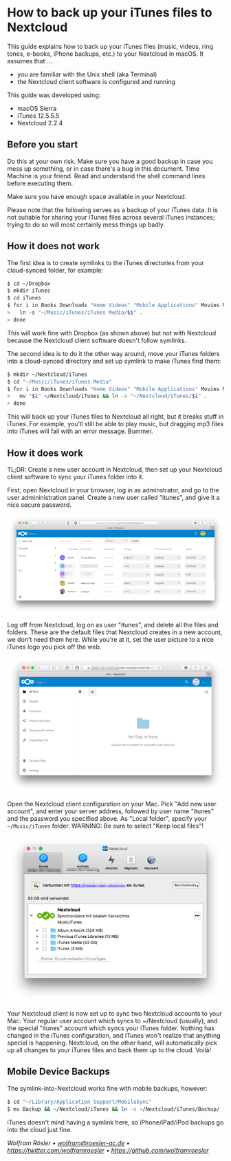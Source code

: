 # How to back up your iTunes files to Nextcloud

This guide explains how to back up your iTunes files (music, videos, ring tones, e-books, iPhone backups, etc.) to your Nextcloud in macOS. It assumes that ...

* you are familiar with the Unix shell (aka Terminal)
* the Nextcloud client software is configured and running

This guide was developed using:

* macOS Sierra
* iTunes 12.5.5.5
* Nextcloud 2.2.4

## Before you start

Do this at your own risk. Make sure you have a good backup in case you mess up something, or in case there's a bug in this document. Time Machine is your friend. Read and understand the shell command lines before executing them.

Make sure you have enough space available in your Nextcloud.

Please note that the following serves as a backup of your iTunes data. It is not suitable for sharing your iTunes files across several iTunes instances; trying to do so will most certainly mess things up badly.

## How it does not work

The first idea is to create symlinks to the iTunes directories from your cloud-synced folder, for example:

```sh
$ cd ~/Dropbox
$ mkdir iTunes
$ cd iTunes
$ for i in Books Downloads "Home Videos" "Mobile Applications" Movies Music Tones "Voice Memos"; do
>   ln -s "~/Music/iTunes/iTunes Media/$i" .
> done
```

This will work fine with Dropbox (as shown above) but not with Nextcloud because the Nextcloud client software doesn't follow symlinks.

The second idea is to do it the other way around, move your iTunes folders into a cloud-synced directory and set up symlink to make iTunes find them:

```sh
$ mkdir ~/Nextcloud/iTunes
$ cd "~/Music/iTunes/iTunes Media"
$ for i in Books Downloads "Home Videos" "Mobile Applications" Movies Music Tones "Voice Memos"; do
>   mv "$i" ~/Nextcloud/iTunes && ln -s "~/Nextcloud/iTunes/$i" .
> done
```

This will back up your iTunes files to Nextcloud all right, but it breaks stuff in iTunes. For example, you'll still be able to play music, but dragging mp3 files into iTunes will fail with an error message. Bummer.

## How it does work

TL;DR: Create a new user account in Nextcloud, then set up your Nextcloud client software to sync your iTunes folder into it.

First, open Nextcloud in your browser, log in as adminstrator, and go to the user admininistration panel. Create a new user called "itunes", and give it a nice secure password.

![browser screenshot](img01.png)

Log off from Nextcloud, log on as user "itunes", and delete all the files and folders. These are the default files that Nextcloud creates in a new account, we don't need them here. While you're at it, set the user picture to a nice iTunes logo you pick off the web.

![browser screenshot](img02.png)

Open the Nextcloud client configuration on your Mac. Pick "Add new user account", and enter your server address, followed by user name "itunes" and the password you specified above. As "Local folder", specify your `~/Music/iTunes` folder. WARNING: Be sure to select "Keep local files"!

![browser screenshot](img03.png)

Your Nextcloud client is now set up to sync two Nextcloud accounts to your Mac: Your regular user account which syncs to ~/Nextcloud (usually), and the special "itunes" account which syncs your iTunes folder. Nothing has changed in the iTunes configuration, and iTunes won't realize that anything special is happening. Nextcloud, on the other hand, will automatically pick up all changes to your iTunes files and back them up to the cloud. Voilà!

## Mobile Device Backups

The symlink-into-Nextcloud works fine with mobile backups, however:

```sh
$ cd "~/Library/Application Support/MobileSync"
$ mv Backup && ~/Nextcloud/iTunes && ln -s ~/Nextcloud/iTunes/Backup/ .
```

iTunes doesn't mind having a symlink here, so iPhone/iPad/iPod backups go into the cloud just fine.

*Wolfram Rösler • wolfram@roesler-ac.de • https://twitter.com/wolframroesler • https://github.com/wolframroesler*
